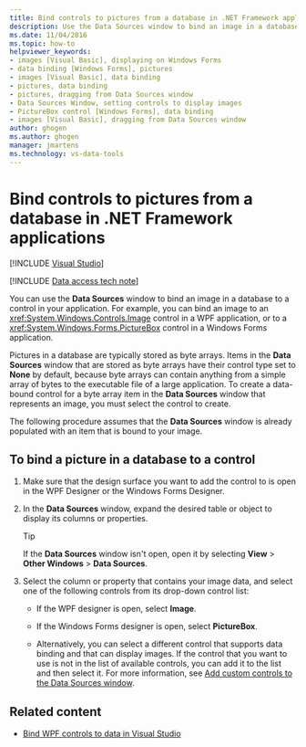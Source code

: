 ```yaml
---
title: Bind controls to pictures from a database in .NET Framework applications
description: Use the Data Sources window to bind an image in a database to a control in your ADO.NET application with Visual Studio.
ms.date: 11/04/2016
ms.topic: how-to
helpviewer_keywords:
- images [Visual Basic], displaying on Windows Forms
- data binding [Windows Forms], pictures
- images [Visual Basic], data binding
- pictures, data binding
- pictures, dragging from Data Sources window
- Data Sources Window, setting controls to display images
- PictureBox control [Windows Forms], data binding
- images [Visual Basic], dragging from Data Sources window
author: ghogen
ms.author: ghogen
manager: jmartens
ms.technology: vs-data-tools
---
```

# Bind controls to pictures from a database in .NET Framework applications

 [!INCLUDE [Visual Studio](~/includes/applies-to-version/vs-windows-only.md)]

[!INCLUDE [Data access tech note](./includes/data-technology-note.md)]

You can use the **Data Sources** window to bind an image in a database to a control in your application. For example, you can bind an image to an <xref:System.Windows.Controls.Image> control in a WPF application, or to a <xref:System.Windows.Forms.PictureBox> control in a Windows Forms application.

Pictures in a database are typically stored as byte arrays. Items in the **Data Sources** window that are stored as byte arrays have their control type set to **None** by default, because byte arrays can contain anything from a simple array of bytes to the executable file of a large application. To create a data-bound control for a byte array item in the **Data Sources** window that represents an image, you must select the control to create.

The following procedure assumes that the **Data Sources** window is already populated with an item that is bound to your image.

## To bind a picture in a database to a control

1. Make sure that the design surface you want to add the control to is open in the WPF Designer or the Windows Forms Designer.

2. In the **Data Sources** window, expand the desired table or object to display its columns or properties.

   > [!TIP]
   > If the **Data Sources** window isn't open, open it by selecting **View** > **Other Windows** > **Data Sources**.

3. Select the column or property that contains your image data, and select one of the following controls from its drop-down control list:

    - If the WPF designer is open, select **Image**.

    - If the Windows Forms designer is open, select **PictureBox**.

    - Alternatively, you can select a different control that supports data binding and that can display images. If the control that you want to use is not in the list of available controls, you can add it to the list and then select it. For more information, see [Add custom controls to the Data Sources window](../data-tools/add-custom-controls-to-the-data-sources-window.md).

## Related content

- [Bind WPF controls to data in Visual Studio](../data-tools/bind-wpf-controls-to-data-in-visual-studio.md)
